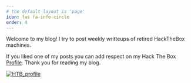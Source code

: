 ```yaml
---
# the default layout is 'page'
icon: fas fa-info-circle
order: 4
---
```


Welcome to my blog! I try to post weekly writteups of retired HackTheBox machines.

If you liked one of my posts you can add respect on my Hack The Box [Profile](https://app.hackthebox.com/profile/2059306). Thank you for reading my blog.

[![HTB_profile](https://www.hackthebox.com/badge/image/2059306)](https://app.hackthebox.com/profile/2059306)
